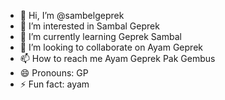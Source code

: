 - 👋 Hi, I’m @sambelgeprek
- 👀 I’m interested in Sambal Geprek
- 🌱 I’m currently learning Geprek Sambal
- 💞️ I’m looking to collaborate on Ayam Geprek
- 📫 How to reach me Ayam Geprek Pak Gembus
- 😄 Pronouns: GP
- ⚡ Fun fact: ayam

<!---
sambelgeprek/sambelgeprek is a ✨ special ✨ repository because its `README.md` (this file) appears on your GitHub profile.
You can click the Preview link to take a look at your changes.
--->
